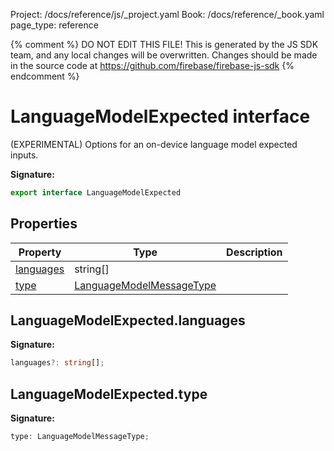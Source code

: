 Project: /docs/reference/js/_project.yaml
Book: /docs/reference/_book.yaml
page_type: reference

{% comment %}
DO NOT EDIT THIS FILE!
This is generated by the JS SDK team, and any local changes will be
overwritten. Changes should be made in the source code at
https://github.com/firebase/firebase-js-sdk
{% endcomment %}

# LanguageModelExpected interface
(EXPERIMENTAL) Options for an on-device language model expected inputs.

<b>Signature:</b>

```typescript
export interface LanguageModelExpected 
```

## Properties

|  Property | Type | Description |
|  --- | --- | --- |
|  [languages](./ai.languagemodelexpected.md#languagemodelexpectedlanguages) | string\[\] |  |
|  [type](./ai.languagemodelexpected.md#languagemodelexpectedtype) | [LanguageModelMessageType](./ai.md#languagemodelmessagetype) |  |

## LanguageModelExpected.languages

<b>Signature:</b>

```typescript
languages?: string[];
```

## LanguageModelExpected.type

<b>Signature:</b>

```typescript
type: LanguageModelMessageType;
```
